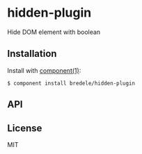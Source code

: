 
# hidden-plugin

  Hide DOM element with boolean

## Installation

  Install with [component(1)](http://component.io):

    $ component install bredele/hidden-plugin

## API



## License

  MIT
